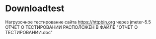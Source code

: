 # Downloadtest
Нагрузочное тестирование сайта https://httpbin.org через jmeter-5.5
ОТЧЕТ О ТЕСТИРОВАНИИ РАСПОЛОЖЕН В ФАЙЛЕ "ОТЧЕТ О ТЕСТИРОВАНИИ.doc"
